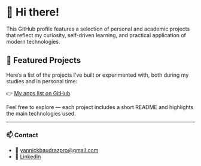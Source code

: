 # 👋 Hi there!

This GitHub profile features a selection of personal and academic projects that reflect my curiosity, self-driven learning, and practical application of modern technologies.

## 🚀 Featured Projects

Here’s a list of the projects I’ve built or experimented with, both during my studies and in personal time:

👉 [My apps list on GitHub](https://github.com/YannickBaudraz/lists/my-apps)

Feel free to explore — each project includes a short README and highlights the main technologies used.

---

### 📫 Contact

- 📧 yannickbaudrazpro@gmail.com  
- 💼 [LinkedIn](https://www.linkedin.com/in/yannick-baudraz)

<!--
**YannickBaudraz/YannickBaudraz** is a ✨ _special_ ✨ repository because its `README.md` (this file) appears on your GitHub profile.

Here are some ideas to get you started:

- 🔭 I’m currently working on ...
- 🌱 I’m currently learning ...
- 👯 I’m looking to collaborate on ...
- 🤔 I’m looking for help with ...
- 💬 Ask me about ...
- 📫 How to reach me: ...
- 😄 Pronouns: ...
- ⚡ Fun fact: ...
-->
